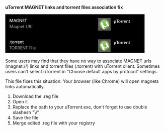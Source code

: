 **uTorrent MAGNET links and torrent files association fix**

![alt text](https://github.com/warshtranker/utorrent_magnet_fix/blob/main/demo.jpg)

Some users may find that they have no way to associate MAGNET urls (magnet://) links and torrent files (.torrent) with uTorrent client. 
Sometimes users can't select uTorrent in "Choose default apps by protocol" settings.

This file fixes this situation. Your browser (like Chrome) will open magnets links automatically.

1. Download the .reg file
2. Open it
3. Replace the path to your uTorrent.exe, don't forget to use double slashesh "\\\\"
4. Save the file
5. Merge edited .reg file with your registry
